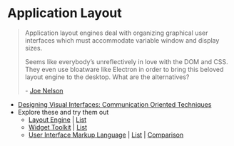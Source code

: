 # Application Layout

> Application layout engines deal with organizing graphical user interfaces which must accommodate variable window and display sizes.
>
> Seems like everybody’s unreflectively in love with the DOM and CSS. They even use bloatware like Electron in order to bring this beloved layout engine to the desktop. What are the alternatives?
>
> &#x20;\- [Joe Nelson](https://begriffs.com/posts/2017-04-13-longterm-computing-reading.html#application-layout)

* [Designing Visual Interfaces: Communication Oriented Techniques](https://www.goodreads.com/book/show/344729.Designing\_Visual\_Interfaces)
* Explore these and try them out
  * [Layout Engine](https://en.wikipedia.org/wiki/Layout\_engine) | [List](https://en.wikipedia.org/wiki/List\_of\_layout\_engines)
  * [Widget Toolkit](https://en.wikipedia.org/wiki/Widget\_toolkit) | [List](https://en.wikipedia.org/wiki/List\_of\_widget\_toolkits)
  * [User Interface Markup Language](https://en.wikipedia.org/wiki/User\_interface\_markup\_language) | [List](https://en.wikipedia.org/wiki/List\_of\_user\_interface\_markup\_languages) | [Comparison](https://en.wikipedia.org/wiki/Comparison\_of\_user\_interface\_markup\_languages)
